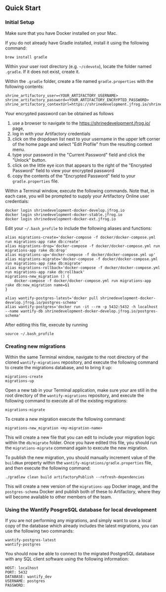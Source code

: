 ## Quick Start

### Initial Setup

Make sure that you have Docker installed on your Mac.

If you do not already have Gradle installed, install it using the following command:

```
brew install gradle
```

Within your user root directory (e.g. ```~/cdevoto```), locate the folder named ```.gradle```. If it does not exist, create it.

Within the ```.gradle``` folder, create a file named ```gradle.properties``` with the following contents:

```
shrine_artifactory_user=<YOUR_ARTIFACTORY_USERNAME>
shrine_artifactory_password=<YOUR_ARTIFACTORY_ENCRYPTED_PASSWORD>
shrine_artifactory_contextUrl=https://shrinedevelopment.jfrog.io/shrinedevelopment
```

Your encrypted password can be obtained as follows
1. use a browser to navigate to the https://shrinedevelopment.jfrog.io/ page, 
2. log in with your Artifactory credentials
3. click on the dropdown list next to your username in the upper left corner of the home page and select "Edit Profile" from the resulting context menu.
4. type your password in the "Current Password" field and click the "Unlock" button.
5. click on the little eye icon that appears to the right of the "Encrypted Password" field to view your encrypted password
6. copy the contents of the "Encrypted Password" field to your ```gradle.properties``` file.

Within a Terminal window, execute the following commands.  Note that, in each case, you will be prompted to supply your Artifactory Online user credentials:

```
docker login shrinedevelopment-docker-develop.jfrog.io
docker login shrinedevelopment-docker-stable.jfrog.io
docker login shrinedevelopment-docker-ext.jfrog.io
```

Edit your ```~/.bash_profile``` to include the following aliases and functions:

```
alias migrations-create='docker-compose -f docker/docker-compose.yml run migrations-app rake db:create'
alias migrations-drop='docker-compose -f docker/docker-compose.yml run migrations-app rake db:drop'
alias migrations-up='docker-compose -f docker/docker-compose.yml up'
alias migrations-migrate='docker-compose -f docker/docker-compose.yml run migrations-app rake db:migrate'
alias migrations-rollback='docker-compose -f docker/docker-compose.yml run migrations-app rake db:rollback'
migrations-new_migration () {
	docker-compose -f docker/docker-compose.yml run migrations-app rake db:new_migration name=$1
}

alias wantify-postgres-latest='docker pull shrinedevelopment-docker-develop.jfrog.io/postgres-schema'
alias wantify-postgres='docker run -it --rm -p 5432:5432 -h localhost --name wantify-db shrinedevelopment-docker-develop.jfrog.io/postgres-schema'
```
After editing this file, execute by running

```
source ~/.bash_profile
```

### Creating new migrations

Within the same Terminal window, navigate to the root directory of the cloned ```wantify-migrations``` repository, and execute the following command to create the migrations database, and to bring it up:

```
migrations-create
migrations-up
```

Open a new tab in your Terminal application, make sure your are still in the root directory of the ```wantify-migrations``` repository, and execute the following command to execute all of the existing migrations:

```
migrations-migrate
```
To create a new migration execute the following command:

```
migrations-new_migration <my-migration-name>
```

This will create a new file that you can edit to include your migration logic within the ```db/migrate``` folder. Once you have edited this file, you should run the ```migrations-migrate``` command again to execute the new migration.

To publish the new migration, you should manually increment value of the ```buildNum``` property within the ```wantify-migrations/gradle.properties``` file, and then execute the following command:

```
./gradlew clean build artifactoryPublish --refresh-dependencies
```

This will create a new version of the ```migrations-app``` Docker image, and the ```postgres-schema``` Docker and publish both of these to Artifactory, where they will become available to other members of the team.

### Using the Wantify PosgreSQL database for local development

If you are not performing any migrations, and simply want to use a local copy of the database which already includes the latest migrations, you can use the following two commands:

```
wantify-postgres-latest
wantify-postgres
```

You should now be able to connect to the migrated PostgreSQL database with any SQL client software using the following information:

```
HOST: localhost
PORT: 5432
DATABASE: wantify_dev
USERNAME: postgres
PASSWORD:
```




